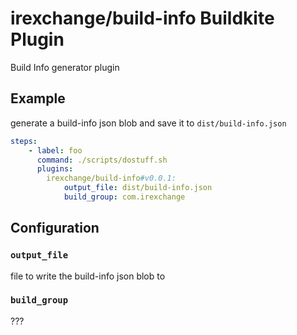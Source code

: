 # irexchange/build-info Buildkite Plugin
Build Info generator plugin 

## Example

generate a build-info json blob and save it to `dist/build-info.json`

```yaml
steps:
    - label: foo
      command: ./scripts/dostuff.sh
      plugins:
        irexchange/build-info#v0.0.1:
            output_file: dist/build-info.json
            build_group: com.irexchange
```
## Configuration

### `output_file` 
file to write the build-info json blob to

### `build_group`
??? 

